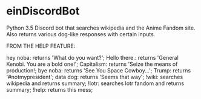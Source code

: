 # einDiscordBot

Python 3.5 Discord bot that searches wikipedia and the Anime Fandom site. Also returns various dog-like responses with certain inputs.

FROM THE HELP FEATURE:

hey noba: returns 'What do you want?'; Hello there.: returns 'General Kenobi. You are a bold one!'; Capitalism: returns 'Seize the means of production!; bye noba: returns 'See You Space Cowboy...'; Trump: returns '#notmypresident'; data dog: returns 'Seems that way'; !wiki: searches wikipedia and returns summary; !lotr: searches lotr fandom and returns summary; !help: returns this mess;
